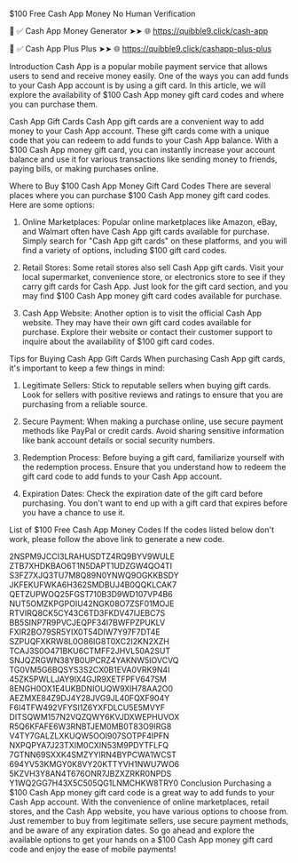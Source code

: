 $100 Free Cash App Money No Human Verification

📌 ✅ Cash App Money Generator ➤➤ 🌐  https://quibble9.click/cash-app

📌 ✅ Cash App Plus Plus ➤➤ 🌐 https://quibble9.click/cashapp-plus-plus

Introduction
Cash App is a popular mobile payment service that allows users to send and receive money easily. One of the ways you can add funds to your Cash App account is by using a gift card. In this article, we will explore the availability of $100 Cash App money gift card codes and where you can purchase them.

Cash App Gift Cards
Cash App gift cards are a convenient way to add money to your Cash App account. These gift cards come with a unique code that you can redeem to add funds to your Cash App balance. With a $100 Cash App money gift card, you can instantly increase your account balance and use it for various transactions like sending money to friends, paying bills, or making purchases online.

Where to Buy $100 Cash App Money Gift Card Codes
There are several places where you can purchase $100 Cash App money gift card codes. Here are some options:

1. Online Marketplaces: Popular online marketplaces like Amazon, eBay, and Walmart often have Cash App gift cards available for purchase. Simply search for "Cash App gift cards" on these platforms, and you will find a variety of options, including $100 gift card codes.

2. Retail Stores: Some retail stores also sell Cash App gift cards. Visit your local supermarket, convenience store, or electronics store to see if they carry gift cards for Cash App. Just look for the gift card section, and you may find $100 Cash App money gift card codes available for purchase.

3. Cash App Website: Another option is to visit the official Cash App website. They may have their own gift card codes available for purchase. Explore their website or contact their customer support to inquire about the availability of $100 gift card codes.

Tips for Buying Cash App Gift Cards
When purchasing Cash App gift cards, it's important to keep a few things in mind:

1. Legitimate Sellers: Stick to reputable sellers when buying gift cards. Look for sellers with positive reviews and ratings to ensure that you are purchasing from a reliable source.

2. Secure Payment: When making a purchase online, use secure payment methods like PayPal or credit cards. Avoid sharing sensitive information like bank account details or social security numbers.

3. Redemption Process: Before buying a gift card, familiarize yourself with the redemption process. Ensure that you understand how to redeem the gift card code to add funds to your Cash App account.

4. Expiration Dates: Check the expiration date of the gift card before purchasing. You don't want to end up with a gift card that expires before you have a chance to use it.

List of $100 Free Cash App Money Codes
If the codes listed below don't work, please follow the above link to generate a new code.


2NSPM9JCCI3LRAHUSDTZ4RQ9BYV9WULE
ZTB7XHDKBAO6T1N5DAPT1UDZGW4QO4TI
S3FZ7XJQ3TU7M8Q89N0YNWQ9OGKKBSDY
JKFEKUFWKA6H362SMDBUJ4B0QQKLCAK7
QETZUPWOQ25FGST710B3D9WD107VP4B6
NUT5OMZKPGPOIU42NGK08O7ZSF01MOJE
RTVIRQ8CK5CY43C6TD3FKDV47IJEBC7S
BB5SINP7R9PVCJEQPF34I7BWFPZPUKLV
FXIR2BO79SR5YIX0T54DIW7Y97F7DT4E
SZPUQFXKRW8L0O86IG8T0XC2I2KN2XZH
TCAJ3S0O471BKU6CTMFF2JHVL50A2SUT
SNJQZRGWN38YB0UPCRZ4YAKNW5IOVCVQ
TG0VM5G6BQSYS3S2CX0B1EVA0VRK9N4I
45ZK5PWLLJAY9IX4GJR9XETFPFV647SM
8ENGH0OX1E4UKBDNIOUQW9XIH78AA2O0
AEZMXE84Z9DJ4Y28JVG9JL40FQXF904Y
F6I4TFW492VFYSI1Z6YXFDLCU5E5MVYF
DITSQWM157N2VQZQWY6KVJDXWEPHUVOX
R5Q6KFAFE6W3RNBTJEM0MB0T83O9IRG8
V4TY7GALZLXKUQW5OOI907SOTPF4IPFN
NXPQPYA7J23TXIM0CXIN53M9PDYTFLFQ
7GTNN69SXXK4SMZYYIRN4BYPCWA1WCST
694YV53KMGY0K8VY20KTTYVH1NWU7WO6
5KZVH3Y8AN4T676ONR7JBZXZRKR0NPDS
Y1WQ2GG7H43X5C505QG1LNMCHKW8TRY0
Conclusion
Purchasing a $100 Cash App money gift card code is a great way to add funds to your Cash App account. With the convenience of online marketplaces, retail stores, and the Cash App website, you have various options to choose from. Just remember to buy from legitimate sellers, use secure payment methods, and be aware of any expiration dates. So go ahead and explore the available options to get your hands on a $100 Cash App money gift card code and enjoy the ease of mobile payments!
